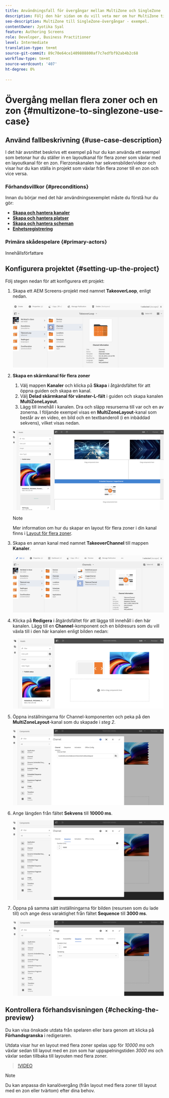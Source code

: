 ```yaml
---
title: Användningsfall för övergångar mellan MultiZone och SingleZone
description: Följ den här sidan om du vill veta mer om hur MultiZone till SingleZone-övergångar används.
seo-description: MultiZone till SingleZone-övergångar - exempel.
contentOwner: Jyotika Syal
feature: Authoring Screens
role: Developer, Business Practitioner
level: Intermediate
translation-type: tm+mt
source-git-commit: 89c70e64ce1409888800af7c7edfbf92ab4b2c68
workflow-type: tm+mt
source-wordcount: '407'
ht-degree: 0%

---
```



# Övergång mellan flera zoner och en zon {#multizone-to-singlezone-use-case}


## Använd fallbeskrivning {#use-case-description}

I det här avsnittet beskrivs ett exempel på hur du kan använda ett exempel som betonar hur du ställer in en layoutkanal för flera zoner som växlar med en layoutkanal för en zon. Flerzonskanalen har sekvensbilder/videor och visar hur du kan ställa in projekt som växlar från flera zoner till en zon och vice versa.

### Förhandsvillkor {#preconditions}

Innan du börjar med det här användningsexemplet måste du förstå hur du gör:

* **[Skapa och hantera kanaler](managing-channels.md)**
* **[Skapa och hantera platser](managing-locations.md)**
* **[Skapa och hantera scheman](managing-schedules.md)**
* **[Enhetsregistrering](device-registration.md)**

### Primära skådespelare {#primary-actors}

Innehållsförfattare

## Konfigurera projektet {#setting-up-the-project}

Följ stegen nedan för att konfigurera ett projekt:

1. Skapa ett AEM Screens-projekt med namnet **TakeoverLoop**, enligt nedan.

   ![resurs](assets/mz-to-sz1.png)


1. **Skapa en skärmkanal för flera zoner**

   1. Välj mappen **Kanaler** och klicka på **Skapa** i åtgärdsfältet för att öppna guiden och skapa en kanal.
   1. Välj **Delad skärmkanal för vänster-L-fält** i guiden och skapa kanalen **MultiZoneLayout**.
   1. Lägg till innehåll i kanalen. Dra och släpp resurserna till var och en av zonerna. I följande exempel visas en **MultiZoneLayout**-kanal som består av en video, en bild och en textbanderoll (i en inbäddad sekvens), vilket visas nedan.

   ![resurs](assets/mz-to-sz2.png)

   >[!NOTE]
   >
   >Mer information om hur du skapar en layout för flera zoner i din kanal finns i [Layout för flera zoner](multi-zone-layout-aem-screens.md).


1. Skapa en annan kanal med namnet **TakeoverChannel** till mappen **Kanaler**.

   ![resurs](assets/mz-to-sz3.png)

1. Klicka på **Redigera** i åtgärdsfältet för att lägga till innehåll i den här kanalen. Lägg till en **Channel**-komponent och en bildresurs som du vill växla till i den här kanalen enligt bilden nedan:

   ![resurs](assets/mz-to-sz4.png)

1. Öppna inställningarna för Channel-komponenten och peka på den **MultiZoneLayout**-kanal som du skapade i *steg 2*.

   ![resurs](assets/mz-to-sz5.png)

1. Ange längden från fältet **Sekvens** till **10000 ms**.

   ![resurs](assets/mz-to-sz6.png)

1. Öppna på samma sätt inställningarna för bilden (resursen som du lade till) och ange dess varaktighet från fältet **Sequence** till **3000 ms**.

   ![resurs](assets/mz-to-sz7.png)

## Kontrollera förhandsvisningen {#checking-the-preview}

Du kan visa önskade utdata från spelaren eller bara genom att klicka på **Förhandsgranska** i redigeraren.

Utdata visar hur en layout med flera zoner spelas upp för *10000 ms* och växlar sedan till layout med en zon som har uppspelningstiden *3000 ms* och växlar sedan tillbaka till layouten med flera zoner.

>[!VIDEO](https://video.tv.adobe.com/v/30366)

>[!NOTE]
>
>Du kan anpassa din kanalövergång (från layout med flera zoner till layout med en zon eller tvärtom) efter dina behov.
